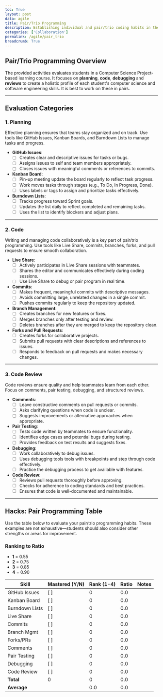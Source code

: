 ```yaml
---
toc: True
layout: post
data: agile
title: Pair/Trio Programming
description: Establishing individual and pair/trio coding habits in the classroom.
categories: ['Collaboration']
permalink: /agile/pair_trio
breadcrumb: True 
---
```


## Pair/Trio Programming Overview

The provided activities evaluates students in a Computer Science Project-based learning course. It focuses on **planning**, **code**, **debugging** and **reviews** to create a holistic profile of each student's computer science and software engineering skills.  It is best to work on these in pairs.

---

## Evaluation Categories

### 1. Planning

Effective planning ensures that teams stay organized and on track. Use tools like GitHub Issues, Kanban Boards, and Burndown Lists to manage tasks and progress.

- **GitHub Issues**:
  - [ ] Creates clear and descriptive issues for tasks or bugs.
  - [ ] Assigns issues to self and team members appropriately.
  - [ ] Closes issues with meaningful comments or references to commits.

- **Kanban Board**:
  - [ ] Pin-up meeting update the board regularly to reflect task progress.
  - [ ] Work moves tasks through stages (e.g., To Do, In Progress, Done).
  - [ ] Uses labels or tags to assign and prioritize tasks effectively.

- **Burndown Lists**:
  - [ ] Tracks progress toward Sprint goals.
  - [ ] Updates the list daily to reflect completed and remaining tasks.
  - [ ] Uses the list to identify blockers and adjust plans.

---

### 2. Code

Writing and managing code collaboratively is a key part of pair/trio programming. Use tools like Live Share, commits, branches, forks, and pull requests to ensure smooth collaboration.

- **Live Share**:
  - [ ] Actively participates in Live Share sessions with teammates.
  - [ ] Shares the editor and communicates effectively during coding sessions.
  - [ ] Use Live Share to debug or pair program in real time.

- **Commits**:
  - [ ] Makes frequent, meaningful commits with descriptive messages.
  - [ ] Avoids committing large, unrelated changes in a single commit.
  - [ ] Pushes commits regularly to keep the repository updated.

- **Branch Management**:
  - [ ] Creates branches for new features or fixes.
  - [ ] Merges branches only after testing and review.
  - [ ] Deletes branches after they are merged to keep the repository clean.

- **Forks and Pull Requests**:
  - [ ] Creates forks for collaborative projects.
  - [ ] Submits pull requests with clear descriptions and references to issues.
  - [ ] Responds to feedback on pull requests and makes necessary changes.

---

### 3. Code Review

Code reviews ensure quality and help teammates learn from each other. Focus on comments, pair testing, debugging, and structured reviews.

- **Comments**:
  - [ ] Leave constructive comments on pull requests or commits.
  - [ ] Asks clarifying questions when code is unclear.
  - [ ] Suggests improvements or alternative approaches when appropriate.

- **Pair Testing**:
  - [ ] Tests code written by teammates to ensure functionality.
  - [ ] Identifies edge cases and potential bugs during testing.
  - [ ] Provides feedback on test results and suggests fixes.

- **Debugging**:
  - [ ] Work collaboratively to debug issues.
  - [ ] Uses debugging tools tools with breakpoints and step through code effectively.
  - [ ] Practice the debugging process to get available with features.

- **Code Review**:
  - [ ] Reviews pull requests thoroughly before approving.
  - [ ] Checks for adherence to coding standards and best practices.
  - [ ] Ensures that code is well-documented and maintainable.

---

## Hacks: Pair Programming Table

Use the table below to evaluate your pair/trio programming habits. These examples are not exhaustive—students should also consider other strengths or areas for improvement.

### Ranking to Ratio

- **1** = 0.55
- **2** = 0.75
- **3** = 0.85
- **4** = 0.90

| Skill          | Mastered (Y/N) | Rank (1-4)   | Ratio | Notes |
|----------------|----------------|--------------|-------|-------|
| GitHub Issues  | [ ]            | 0            | 0.0   |       |
| Kanban Board   | [ ]            | 0            | 0.0   |       |
| Burndown Lists | [ ]            | 0            | 0.0   |       |
| Live Share     | [ ]            | 0            | 0.0   |       |
| Commits        | [ ]            | 0            | 0.0   |       |
| Branch Mgmt    | [ ]            | 0            | 0.0   |       |
| Forks/PRs      | [ ]            | 0            | 0.0   |       |
| Comments       | [ ]            | 0            | 0.0   |       |
| Pair Testing   | [ ]            | 0            | 0.0   |       |
| Debugging      | [ ]            | 0            | 0.0   |       |
| Code Review    | [ ]            | 0            | 0.0   |       |
| **Total**      |  0             | 0            | 0.0   |       |
| **Average**    |                | 0.0          | 0.0   |       |